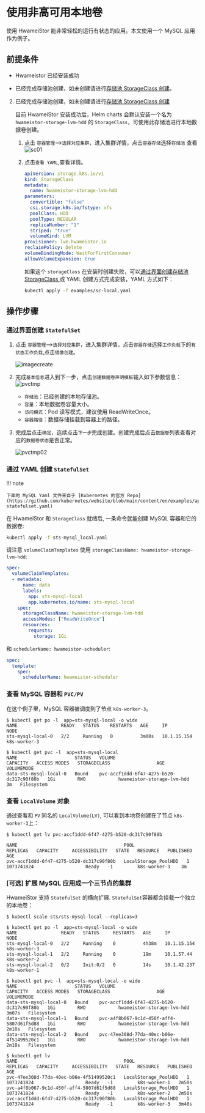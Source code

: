 # 使用非高可用本地卷

使用 HwameiStor 能非常轻松的运行有状态的应用。本文使用一个 MySQL 应用作为例子。

## 前提条件

- Hwameistor 已经安装成功

- 已经完成存储池创建，如未创建请进行[存储池 StorageClass 创建](../../../kpanda/user-guide/storage/sc.md)。

2. 已经完成存储池创建，如未创建请进行[存储池 StorageClass 创建](../../../kpanda/user-guide/storage/sc.md)
    
    目前 HwameiStor 安装成功后，Helm charts 会默认安装一个名为 `hwameistor-storage-lvm-hdd` 的 `StorageClass`，可使用此存储池进行本地数据卷创建。

      1. 点击 `容器管理`-->`选择对应集群`，进入集群详情，点击`容器存储`选择`存储池` 查看
         ![sc01](../../images/sc01.jpg)

      2. 点击`查看 YAML`,查看详情。

         ```yaml
         apiVersion: storage.k8s.io/v1
         kind: StorageClass
         metadata:
           name: hwameistor-storage-lvm-hdd
         parameters:
           convertible: "false"
           csi.storage.k8s.io/fstype: xfs
           poolClass: HDD
           poolType: REGULAR
           replicaNumber: "1"
           striped: "true"
           volumeKind: LVM
         provisioner: lvm.hwameistor.io
         reclaimPolicy: Delete
         volumeBindingMode: WaitForFirstConsumer
         allowVolumeExpansion: true
         ```

         如果这个 `storageClass` 在安装时创建失败，可以[通过界面创建存储池 StorageClass ](../../../kpanda/user-guide/storage/sc.md)或 YAML 创建方式完成安装，YAML 方式如下：

         ```sh
         kubectl apply -f examples/sc-local.yaml
         ```


## 操作步骤

### 通过界面创建 `StatefulSet`

1. 点击 `容器管理`-->`选择对应集群`，进入集群详情，点击`容器存储`选择`工作负载`下的`有状态工作负载`,点击`镜像创建`。

   ![imagecreate](../../../storage/images/imagecreate01.jpg)

2. 完成`基本信息`进入到下一步，点击`创建数据卷声明模板`输入如下参数信息：
   ![pvctmp](../../../storage/images/pvctmp01.jpg)

   - `存储池`：已经创建的本地存储池。
   - `容量`：本地数据卷容量大小。
   - `访问模式`：Pod 读写模式，建议使用 ReadWriteOnce。
   - `容器路径`：数据存储挂载到容器上的路径。

3. 完成后点击`确定`，连续点击`下一步`完成创建。创建完成后点击`数据卷`列表查看对应的`数据卷状态`是否正常。

   ![pvctmp02](../../../storage/images/pvctmp02.jpg)

### 通过 YAML 创建 `StatefulSet`

!!! note

    下面的 MySQL Yaml 文件来自于 [Kubernetes 的官方 Repo](https://github.com/kubernetes/website/blob/main/content/en/examples/application/mysql/mysql-statefulset.yaml)

在 HwameiStor 和 `StorageClass` 就绪后, 一条命令就能创建 MySQL 容器和它的数据卷:

```sh
kubectl apply -f sts-mysql_local.yaml
```

请注意 `volumeClaimTemplates` 使用 `storageClassName: hwameistor-storage-lvm-hdd`:

```yaml
spec:
  volumeClaimTemplates:
  - metadata:
      name: data
      labels:
        app: sts-mysql-local
        app.kubernetes.io/name: sts-mysql-local
    spec:
      storageClassName: hwameistor-storage-lvm-hdd
      accessModes: ["ReadWriteOnce"]
      resources:
        requests:
          storage: 1Gi
```

和 `schedulerName: hwameistor-scheduler`:

```yaml
spec:
  template:
    spec:
      schedulerName: hwameistor-scheduler
```

### 查看 MySQL 容器和 `PVC/PV`

 在这个例子里，MySQL 容器被调度到了节点 `k8s-worker-3`。

```console
$ kubectl get po -l  app=sts-mysql-local -o wide
NAME                READY   STATUS    RESTARTS   AGE     IP            NODE        
sts-mysql-local-0   2/2     Running   0          3m08s   10.1.15.154   k8s-worker-3

$ kubectl get pvc -l  app=sts-mysql-local
NAME                     STATUS   VOLUME                                     CAPACITY   ACCESS MODES   STORAGECLASS                 AGE   VOLUMEMODE
data-sts-mysql-local-0   Bound    pvc-accf1ddd-6f47-4275-b520-dc317c90f80b   1Gi        RWO            hwameistor-storage-lvm-hdd    3m   Filesystem
```

### 查看 `LocalVolume` 对象

通过查看和 `PV` 同名的 `LocalVolume(LV)`, 可以看到本地卷创建在了节点 `k8s-worker-3`上：

```console
$ kubectl get lv pvc-accf1ddd-6f47-4275-b520-dc317c90f80b

NAME                                       POOL                   REPLICAS   CAPACITY     ACCESSIBILITY   STATE   RESOURCE   PUBLISHED      AGE
pvc-accf1ddd-6f47-4275-b520-dc317c90f80b   LocalStorage_PoolHDD   1          1073741824                   Ready   -1         k8s-worker-3    3m
```

### [可选] 扩展 MySQL 应用成一个三节点的集群

HwameiStor 支持 `StatefulSet` 的横向扩展. `StatefulSet`容器都会挂载一个独立的本地卷：

```console
$ kubectl scale sts/sts-mysql-local --replicas=3

$ kubectl get po -l  app=sts-mysql-local -o wide
NAME                READY   STATUS     RESTARTS   AGE     IP            NODE        
sts-mysql-local-0   2/2     Running    0          4h38m   10.1.15.154   k8s-worker-3
sts-mysql-local-1   2/2     Running    0          19m     10.1.57.44    k8s-worker-2
sts-mysql-local-2   0/2     Init:0/2   0          14s     10.1.42.237   k8s-worker-1

$ kubectl get pvc -l  app=sts-mysql-local -o wide
NAME                     STATUS   VOLUME                                     CAPACITY   ACCESS MODES   STORAGECLASS                 AGE     VOLUMEMODE
data-sts-mysql-local-0   Bound    pvc-accf1ddd-6f47-4275-b520-dc317c90f80b   1Gi        RWO            hwameistor-storage-lvm-hdd   3m07s   Filesystem
data-sts-mysql-local-1   Bound    pvc-a4f8b067-9c1d-450f-aff4-5807d61f5d88   1Gi        RWO            hwameistor-storage-lvm-hdd   2m18s   Filesystem
data-sts-mysql-local-2   Bound    pvc-47ee308d-77da-40ec-b06e-4f51499520c1   1Gi        RWO            hwameistor-storage-lvm-hdd   2m18s   Filesystem

$ kubectl get lv
NAME                                       POOL                   REPLICAS   CAPACITY     ACCESSIBILITY   STATE   RESOURCE   PUBLISHED      AGE
pvc-47ee308d-77da-40ec-b06e-4f51499520c1   LocalStorage_PoolHDD   1          1073741824                   Ready   -1         k8s-worker-1   2m50s
pvc-a4f8b067-9c1d-450f-aff4-5807d61f5d88   LocalStorage_PoolHDD   1          1073741824                   Ready   -1         k8s-worker-2   2m50s
pvc-accf1ddd-6f47-4275-b520-dc317c90f80b   LocalStorage_PoolHDD   1          1073741824                   Ready   -1         k8s-worker-3   3m40s
```

